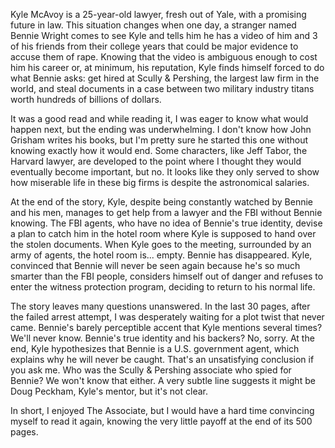 Kyle McAvoy is a 25-year-old lawyer, fresh out of Yale, with a promising future in law. This situation changes when one day, a stranger named Bennie Wright comes to see Kyle and tells him he has a video of him and 3 of his friends from their college years that could be major evidence to accuse them of rape. Knowing that the video is ambiguous enough to cost him his career or, at minimum, his reputation, Kyle finds himself forced to do what Bennie asks: get hired at Scully & Pershing, the largest law firm in the world, and steal documents in a case between two military industry titans worth hundreds of billions of dollars.

It was a good read and while reading it, I was eager to know what would happen next, but the ending was underwhelming. I don't know how John Grisham writes his books, but I'm pretty sure he started this one without knowing exactly how it would end. Some characters, like Jeff Tabor, the Harvard lawyer, are developed to the point where I thought they would eventually become important, but no. It looks like they only served to show how miserable life in these big firms is despite the astronomical salaries.

At the end of the story, Kyle, despite being constantly watched by Bennie and his men, manages to get help from a lawyer and the FBI without Bennie knowing. The FBI agents, who have no idea of Bennie's true identity, devise a plan to catch him in the hotel room where Kyle is supposed to hand over the stolen documents. When Kyle goes to the meeting, surrounded by an army of agents, the hotel room is... empty. Bennie has disappeared. Kyle, convinced that Bennie will never be seen again because he's so much smarter than the FBI people, considers himself out of danger and refuses to enter the witness protection program, deciding to return to his normal life.

The story leaves many questions unanswered. In the last 30 pages, after the failed arrest attempt, I was desperately waiting for a plot twist that never came. Bennie's barely perceptible accent that Kyle mentions several times? We'll never know. Bennie's true identity and his backers? No, sorry. At the end, Kyle hypothesizes that Bennie is a U.S. government agent, which explains why he will never be caught. That's an unsatisfying conclusion if you ask me. Who was the Scully & Pershing associate who spied for Bennie? We won't know that either. A very subtle line suggests it might be Doug Peckham, Kyle's mentor, but it's not clear.

In short, I enjoyed The Associate, but I would have a hard time convincing myself to read it again, knowing the very little payoff at the end of its 500 pages.
